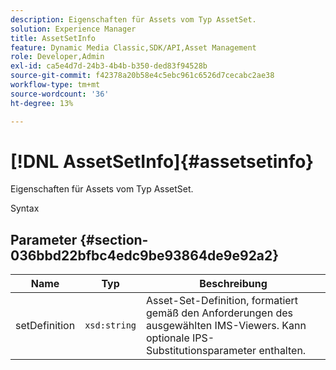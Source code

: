 ```yaml
---
description: Eigenschaften für Assets vom Typ AssetSet.
solution: Experience Manager
title: AssetSetInfo
feature: Dynamic Media Classic,SDK/API,Asset Management
role: Developer,Admin
exl-id: ca5e4d7d-24b3-4b4b-b350-ded83f94528b
source-git-commit: f42378a20b58e4c5ebc961c6526d7cecabc2ae38
workflow-type: tm+mt
source-wordcount: '36'
ht-degree: 13%

---
```


# [!DNL AssetSetInfo]{#assetsetinfo}

Eigenschaften für Assets vom Typ AssetSet.

Syntax

## Parameter {#section-036bbd22bfbc4edc9be93864de9e92a2}

| Name | Typ | Beschreibung |
|---|---|---|
| setDefinition | `xsd:string` | Asset-Set-Definition, formatiert gemäß den Anforderungen des ausgewählten IMS-Viewers. Kann optionale IPS-Substitutionsparameter enthalten. |
